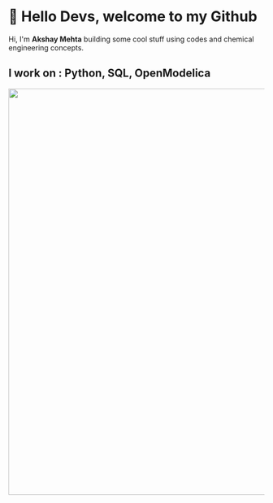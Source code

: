 # :wave: Hello Devs, welcome to my Github
Hi, I'm **Akshay Mehta** building some cool stuff using codes and chemical engineering concepts.
## I work on : Python, SQL, OpenModelica
<img src="https://i.graphicmama.com/blog/wp-content/uploads/2016/12/06085555/dribbble_1.gif" width="800"/>


